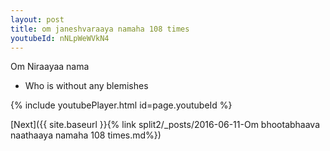 ```yaml
---
layout: post
title: om janeshvaraaya namaha 108 times
youtubeId: nNLpWeWVkN4
---
```

 
 
Om Niraayaa nama 
 
 -  Who is without any blemishes 
 
  
 
  
 
 
 
 
 
 


{% include youtubePlayer.html id=page.youtubeId %}
 
[Next]({{ site.baseurl }}{% link  split2/_posts/2016-06-11-Om bhootabhaava naathaaya namaha 108 times.md%})
 
